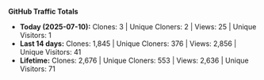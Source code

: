 
**GitHub Traffic Totals**

- **Today (2025-07-10):** Clones: 3 | Unique Cloners: 2 | Views: 25 | Unique Visitors: 1
- **Last 14 days:** Clones: 1,845 | Unique Cloners: 376 | Views: 2,856 | Unique Visitors: 41
- **Lifetime:** Clones: 2,676 | Unique Cloners: 553 | Views: 2,636 | Unique Visitors: 71
